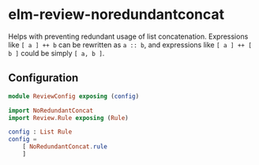 # elm-review-noredundantconcat

Helps with preventing redundant usage of list concatenation. Expressions like `[ a ] ++ b` can be rewritten as `a :: b`, and expressions like `[ a ] ++ [ b ]` could be simply `[ a, b ]`.

## Configuration

```elm
module ReviewConfig exposing (config)

import NoRedundantConcat
import Review.Rule exposing (Rule)

config : List Rule
config =
    [ NoRedundantConcat.rule
    ]
```
